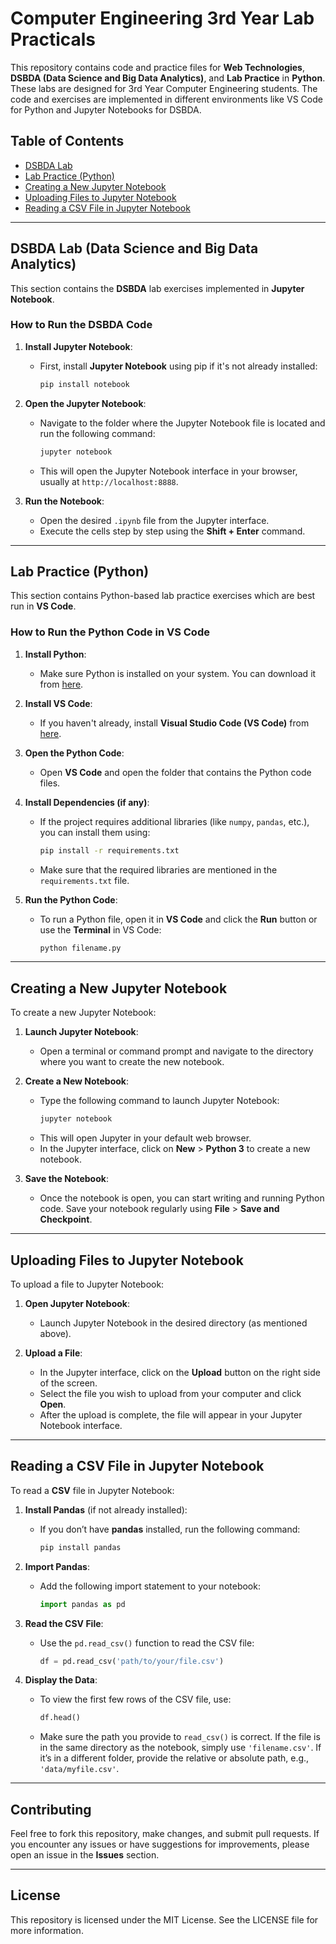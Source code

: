 # Computer Engineering 3rd Year Lab Practicals

This repository contains code and practice files for **Web Technologies**, **DSBDA (Data Science and Big Data Analytics)**, and **Lab Practice** in **Python**. These labs are designed for 3rd Year Computer Engineering students. The code and exercises are implemented in different environments like VS Code for Python and Jupyter Notebooks for DSBDA.

## Table of Contents

<!-- - [Web Technologies Lab](#web-technologies-lab) -->

- [DSBDA Lab](#dsbda-lab)
- [Lab Practice (Python)](#lab-practice-python)
- [Creating a New Jupyter Notebook](#creating-a-new-jupyter-notebook)
- [Uploading Files to Jupyter Notebook](#uploading-files-to-jupyter-notebook)
- [Reading a CSV File in Jupyter Notebook](#reading-a-csv-file-in-jupyter-notebook)

---

<!-- ## Web Technologies Lab

This section contains the exercises and code for **Web Technologies**. The code is implemented using **HTML, CSS, JavaScript**, and **Backend Technologies (Node.js, Flask)**.

### How to Run the Web Technologies Code

1. **Install Dependencies**:
   - Make sure you have **Node.js** installed on your system. You can download it from [here](https://nodejs.org/).
   - For Flask-based projects, you need to install **Flask** using pip. Run the following command:
     ```bash
     pip install Flask
     ```
   
2. **Run the Node.js Code (if applicable)**:
   - Navigate to the folder where the project is located and run:
     ```bash
     npm install
     npm start
     ```
   - This will start the backend server, usually on `http://localhost:3000` or a similar port.

3. **Run the Flask Code (if applicable)**:
   - Navigate to the Flask project folder and start the application with the following command:
     ```bash
     flask run
     ```
   - This will start the Flask development server, usually on `http://127.0.0.1:5000`.

4. **Open the Project in the Browser**:
   - After running the above steps, open the browser and navigate to `http://localhost:3000` (for Node.js) or `http://127.0.0.1:5000` (for Flask).

--- -->

## DSBDA Lab (Data Science and Big Data Analytics)

This section contains the **DSBDA** lab exercises implemented in **Jupyter Notebook**.

### How to Run the DSBDA Code

1. **Install Jupyter Notebook**:
   - First, install **Jupyter Notebook** using pip if it's not already installed:
     ```bash
     pip install notebook
     ```

2. **Open the Jupyter Notebook**:
   - Navigate to the folder where the Jupyter Notebook file is located and run the following command:
     ```bash
     jupyter notebook
     ```
   - This will open the Jupyter Notebook interface in your browser, usually at `http://localhost:8888`.

3. **Run the Notebook**:
   - Open the desired `.ipynb` file from the Jupyter interface.
   - Execute the cells step by step using the **Shift + Enter** command.

---

## Lab Practice (Python)

This section contains Python-based lab practice exercises which are best run in **VS Code**.

### How to Run the Python Code in VS Code

1. **Install Python**:
   - Make sure Python is installed on your system. You can download it from [here](https://www.python.org/downloads/).

2. **Install VS Code**:
   - If you haven't already, install **Visual Studio Code (VS Code)** from [here](https://code.visualstudio.com/Download).

3. **Open the Python Code**:
   - Open **VS Code** and open the folder that contains the Python code files.

4. **Install Dependencies (if any)**:
   - If the project requires additional libraries (like `numpy`, `pandas`, etc.), you can install them using:
     ```bash
     pip install -r requirements.txt
     ```
   - Make sure that the required libraries are mentioned in the `requirements.txt` file.

5. **Run the Python Code**:
   - To run a Python file, open it in **VS Code** and click the **Run** button or use the **Terminal** in VS Code:
     ```bash
     python filename.py
     ```

---

## Creating a New Jupyter Notebook

To create a new Jupyter Notebook:

1. **Launch Jupyter Notebook**:
   - Open a terminal or command prompt and navigate to the directory where you want to create the new notebook.

2. **Create a New Notebook**:
   - Type the following command to launch Jupyter Notebook:
     ```bash
     jupyter notebook
     ```
   - This will open Jupyter in your default web browser.
   - In the Jupyter interface, click on **New** > **Python 3** to create a new notebook.

3. **Save the Notebook**:
   - Once the notebook is open, you can start writing and running Python code. Save your notebook regularly using **File** > **Save and Checkpoint**.

---

## Uploading Files to Jupyter Notebook

To upload a file to Jupyter Notebook:

1. **Open Jupyter Notebook**:
   - Launch Jupyter Notebook in the desired directory (as mentioned above).

2. **Upload a File**:
   - In the Jupyter interface, click on the **Upload** button on the right side of the screen.
   - Select the file you wish to upload from your computer and click **Open**.
   - After the upload is complete, the file will appear in your Jupyter Notebook interface.

---

## Reading a CSV File in Jupyter Notebook

To read a **CSV** file in Jupyter Notebook:

1. **Install Pandas** (if not already installed):
   - If you don’t have **pandas** installed, run the following command:
     ```bash
     pip install pandas
     ```

2. **Import Pandas**:
   - Add the following import statement to your notebook:
     ```python
     import pandas as pd
     ```

3. **Read the CSV File**:
   - Use the `pd.read_csv()` function to read the CSV file:
     ```python
     df = pd.read_csv('path/to/your/file.csv')
     ```

4. **Display the Data**:
   - To view the first few rows of the CSV file, use:
     ```python
     df.head()
     ```

   - Make sure the path you provide to `read_csv()` is correct. If the file is in the same directory as the notebook, simply use `'filename.csv'`. If it’s in a different folder, provide the relative or absolute path, e.g., `'data/myfile.csv'`.

---

## Contributing

Feel free to fork this repository, make changes, and submit pull requests. If you encounter any issues or have suggestions for improvements, please open an issue in the **Issues** section.

---

## License

This repository is licensed under the MIT License. See the LICENSE file for more information.
